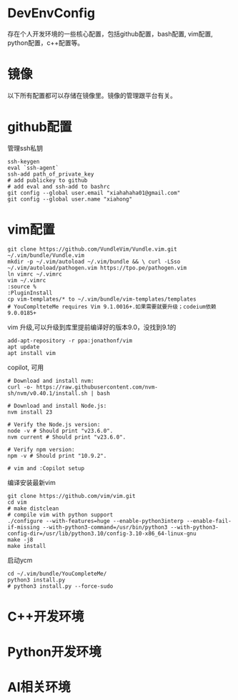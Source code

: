 DevEnvConfig
==========
存在个人开发环境的一些核心配置，包括github配置，bash配置, vim配置, python配置，c++配置等。

# 镜像
以下所有配置都可以存储在镜像里。镜像的管理跟平台有关。

# github配置
管理ssh私钥
```
ssh-keygen
eval `ssh-agent`
ssh-add path_of_private_key
# add publickey to github
# add eval and ssh-add to bashrc
git config --global user.email "xiahahaha01@gmail.com"
git config --global user.name "xiahong"
```

# vim配置
```
git clone https://github.com/VundleVim/Vundle.vim.git ~/.vim/bundle/Vundle.vim
mkdir -p ~/.vim/autoload ~/.vim/bundle && \ curl -LSso ~/.vim/autoload/pathogen.vim https://tpo.pe/pathogen.vim
ln vimrc ~/.vimrc
vim ~/.vimrc
:source %
:PluginInstall
cp vim-templates/* to ~/.vim/bundle/vim-templates/templates
# YouComplteteMe requires Vim 9.1.0016+.如果需要就要升级；codeium依赖9.0.0185+
```

vim 升级,可以升级到库里提前编译好的版本9.0，没找到9.1的
```
add-apt-repository -r ppa:jonathonf/vim
apt update
apt install vim
```

copilot, 可用
```
# Download and install nvm:
curl -o- https://raw.githubusercontent.com/nvm-sh/nvm/v0.40.1/install.sh | bash

# Download and install Node.js:
nvm install 23

# Verify the Node.js version:
node -v # Should print "v23.6.0".
nvm current # Should print "v23.6.0".

# Verify npm version:
npm -v # Should print "10.9.2".

# vim and :Copilot setup
```

编译安装最新vim
```
git clone https://github.com/vim/vim.git
cd vim
# make distclean
# compile vim with python support
./configure --with-features=huge --enable-python3interp --enable-fail-if-missing --with-python3-command=/usr/bin/python3 --with-python3-config-dir=/usr/lib/python3.10/config-3.10-x86_64-linux-gnu
make -j8
make install
```

启动ycm
```
cd ~/.vim/bundle/YouCompleteMe/
python3 install.py
# python3 install.py --force-sudo
```

# C++开发环境




# Python开发环境



# AI相关环境

